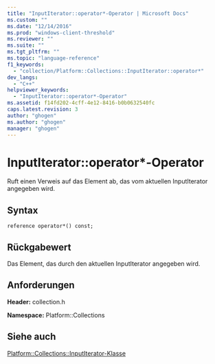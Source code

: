 ```yaml
---
title: "InputIterator::operator*-Operator | Microsoft Docs"
ms.custom: ""
ms.date: "12/14/2016"
ms.prod: "windows-client-threshold"
ms.reviewer: ""
ms.suite: ""
ms.tgt_pltfrm: ""
ms.topic: "language-reference"
f1_keywords: 
  - "collection/Platform::Collections::InputIterator::operator*"
dev_langs: 
  - "C++"
helpviewer_keywords: 
  - "InputIterator::operator*-Operator"
ms.assetid: f14fd202-4cff-4e12-8416-b0b0632540fc
caps.latest.revision: 3
author: "ghogen"
ms.author: "ghogen"
manager: "ghogen"
---
```

# InputIterator::operator*-Operator
Ruft einen Verweis auf das Element ab, das vom aktuellen InputIterator angegeben wird.  
  
## Syntax  
  
```  
reference operator*() const;  
```  
  
## Rückgabewert  
 Das Element, das durch den aktuellen InputIterator angegeben wird.  
  
## Anforderungen  
 **Header:** collection.h  
  
 **Namespace:** Platform::Collections  
  
## Siehe auch  
 [Platform::Collections::InputIterator\-Klasse](../cppcx/platform-collections-inputiterator-class.md)